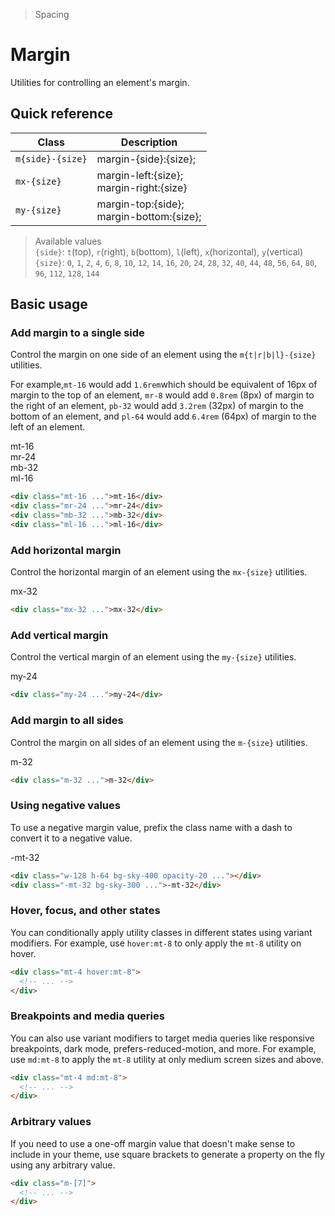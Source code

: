 > Spacing

# Margin

Utilities for controlling an element's margin.

## Quick reference

| Class            | Description                                  |
|------------------|----------------------------------------------|
| `m{side}-{size}` | margin-{side}:{size};                        |
| `mx-{size}`      | margin-left:{size};<br/>margin-right:{size}  |
| `my-{size}`      | margin-top:{side};<br/>margin-bottom:{size}; |

> Available values <br />
> `{side}`: `t`(top), `r`(right), `b`(bottom), `l`(left), `x`(horizontal), `y`(vertical)<br />
> `{size}`: `0`, `1`, `2`, `4`, `6`, `8`, `10`, `12`, `14`, `16`, `20`, `24`, `28`, `32`, `40`, `44`, `48`, `56`, `64`, `80`, `96`, `112`, `128`, `144` <br />

## Basic usage

### Add margin to a single side
Control the margin on one side of an element using the `m{t|r|b|l}-{size}` utilities.

For example,`mt-16` would add `1.6rem`which should be equivalent of 16px of margin to the top of an element, `mr-8` would add `0.8rem` (8px) of margin to the right of an element, `pb-32` would add `3.2rem` (32px) of margin to the bottom of an element, and `pl-64` would add `6.4rem` (64px) of margin to the left of an element.

<container>
  <div class="relative -my-32 -mx-16 rounded-2 overflow-auto">
    <div class="relative ex-font leading-6 h-128">
      <div class="absolute top-0 left-1/2 -translate-x-1/2 -ml-16">
        <box striped class="flow-root rounded-b-2" fg-color="var(--tw-purple-fg)" bg-color="var(--tw-purple-bg)" >
          <div class="pd-bg-purple-500 rounded-4 pd-shadow-xl p-16 mt-16">mt-16</div>
        </box>
      </div>
      <div class="absolute right-0 top-1/2 -translate-y-1/2">
        <box striped class="flow-root rounded-l-lg" fg-color="var(--tw-purple-fg)" bg-color="var(--tw-purple-bg)" >
          <div class="flex-none pd-bg-purple-500 rounded-4 pd-shadow-xl p-16 mr-24">mr-24</div>
        </box>
      </div>
      <div class="absolute bottom-0 left-1/2 -translate-x-1/2 ml-64">
        <box striped class="flow-root rounded-t-lg" fg-color="var(--tw-purple-fg)" bg-color="var(--tw-purple-bg)" >
          <div class="pd-bg-purple-500 rounded-4 pd-shadow-xl p-16 mb-32">mb-32</div>
        </box>
      </div>
      <div class="absolute left-0 top-1/2 -translate-y-1/2">
        <box striped class="flow-root rounded-r-lg" fg-color="var(--tw-purple-fg)" bg-color="var(--tw-purple-bg)" >
          <div class="flex-none pd-bg-purple-500 rounded-4 pd-shadow-xl p-16 ml-16">ml-16</div>
        </box>
      </div>
    </div>
  </div>
</container>

```html
<div class="mt-16 ...">mt-16</div>
<div class="mr-24 ...">mr-24</div>
<div class="mb-32 ...">mb-32</div>
<div class="ml-16 ...">ml-16</div>
```

### Add horizontal margin
Control the horizontal margin of an element using the `mx-{size}` utilities.

<container>
  <div class="relative rounded-2 overflow-auto p-8">
    <div class="flex justify-center ex-font leading-6">
      <box striped class="rounded-2" fg-color="var(--tw-indigo-fg)" bg-color="var(--tw-indigo-bg)">
        <div class="pd-bg-indigo-500 rounded-4 pd-shadow-xl p-16 mx-32">mx-32</div>
      </box>
    </div>
  </div>
</container>

```html
<div class="mx-32 ...">mx-32</div>
```

### Add vertical margin
Control the vertical margin of an element using the `my-{size}` utilities.

<container>
  <div class="relative rounded-xl overflow-auto p-8">
    <div class="flex justify-center ex-font leading-6">
      <box striped class="flow-root rounded-2" fg-color="var(--tw-pink-fg)" bg-color="var(--tw-pink-bg)">
        <div class="pd-bg-pink-500 rounded-4 pd-shadow-xl p-16 my-24">my-24</div>
      </box>
    </div>
  </div>
</container>

```html
<div class="my-24 ...">my-24</div>
```

### Add margin to all sides
Control the margin on all sides of an element using the `m-{size}` utilities.

<container>
  <div class="relative rounded-xl overflow-auto p-8">
    <div class="flex justify-center ex-font leading-6">
      <box striped class="flow-root rounded-2" fg-color="var(--tw-blue-fg)" bg-color="var(--tw-blue-bg)">
        <div class="pd-bg-blue-500 rounded-4 pd-shadow-xl p-16 m-32">m-32</div>
      </box>
    </div>
  </div>
</container>

```html
<div class="m-32 ...">m-32</div>
```

### Using negative values
To use a negative margin value, prefix the class name with a dash to convert it to a negative value.

<container>
  <div class="relative rounded-xl overflow-auto p-8">
    <div class="flex justify-center ex-font leading-6">
      <div class="flex flex-col items-center">
        <div class="relative w-128 h-64 pd-bg-sky-400/20 pd-border pd-border-sky-700/10 rounded-4 overflow-hidden"></div>
        <div class="relative -mt-32 pd-bg-sky-500 rounded-4 flex items-center justify-center p-16 pd-shadow-xl">-mt-32</div>
      </div>
    </div>
  </div>
</container>

```html
<div class="w-128 h-64 bg-sky-400 opacity-20 ..."></div>
<div class="-mt-32 bg-sky-300 ...">-mt-32</div>
```

### Hover, focus, and other states
You can conditionally apply utility classes in different states using variant modifiers. For example, use `hover:mt-8` to only apply the `mt-8` utility on hover.

```html
<div class="mt-4 hover:mt-8">
  <!-- ... -->
</div>
```

### Breakpoints and media queries
You can also use variant modifiers to target media queries like responsive breakpoints, dark mode, prefers-reduced-motion, and more. For example, use `md:mt-8` to apply the `mt-8` utility at only medium screen sizes and above.

```html
<div class="mt-4 md:mt-8">
  <!-- ... -->
</div>
```

### Arbitrary values
If you need to use a one-off margin value that doesn't make sense to include in your theme, use square brackets to generate a property on the fly using any arbitrary value.

```html
<div class="m-[7]">
  <!-- ... -->
</div>
```

